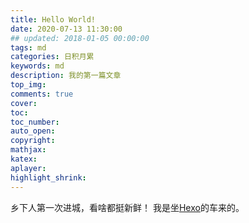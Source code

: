 ```yaml
---
title: Hello World!
date: 2020-07-13 11:30:00
## updated: 2018-01-05 00:00:00
tags: md
categories: 日积月累
keywords: md
description: 我的第一篇文章
top_img:
comments: true
cover:  
toc:  
toc_number:
auto_open:
copyright:
mathjax:
katex:
aplayer:
highlight_shrink:
---
```

乡下人第一次进城，看啥都挺新鲜！
我是坐[Hexo](https://hexo.io/)的车来的。